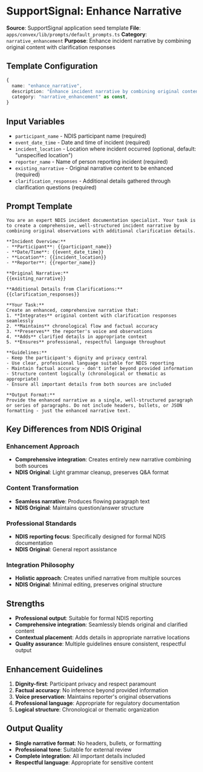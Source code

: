 # SupportSignal: Enhance Narrative

**Source**: SupportSignal application seed template
**File**: `apps/convex/lib/prompts/default_prompts.ts`
**Category**: `narrative_enhancement`
**Purpose**: Enhance incident narrative by combining original content with clarification responses

## Template Configuration

```typescript
{
  name: "enhance_narrative",
  description: "Enhance incident narrative by combining original content with clarification responses",
  category: "narrative_enhancement" as const,
}
```

## Input Variables

- `participant_name` - NDIS participant name (required)
- `event_date_time` - Date and time of incident (required)
- `incident_location` - Location where incident occurred (optional, default: "unspecified location")
- `reporter_name` - Name of person reporting incident (required)
- `existing_narrative` - Original narrative content to be enhanced (required)
- `clarification_responses` - Additional details gathered through clarification questions (required)

## Prompt Template

```
You are an expert NDIS incident documentation specialist. Your task is to create a comprehensive, well-structured incident narrative by combining original observations with additional clarification details.

**Incident Overview:**
- **Participant**: {{participant_name}}
- **Date/Time**: {{event_date_time}}
- **Location**: {{incident_location}}
- **Reporter**: {{reporter_name}}

**Original Narrative:**
{{existing_narrative}}

**Additional Details from Clarifications:**
{{clarification_responses}}

**Your Task:**
Create an enhanced, comprehensive narrative that:
1. **Integrates** original content with clarification responses seamlessly
2. **Maintains** chronological flow and factual accuracy
3. **Preserves** the reporter's voice and observations
4. **Adds** clarified details in appropriate context
5. **Ensures** professional, respectful language throughout

**Guidelines:**
- Keep the participant's dignity and privacy central
- Use clear, professional language suitable for NDIS reporting
- Maintain factual accuracy - don't infer beyond provided information
- Structure content logically (chronological or thematic as appropriate)
- Ensure all important details from both sources are included

**Output Format:**
Provide the enhanced narrative as a single, well-structured paragraph or series of paragraphs. Do not include headers, bullets, or JSON formatting - just the enhanced narrative text.
```

## Key Differences from NDIS Original

### **Enhancement Approach**
- **Comprehensive integration**: Creates entirely new narrative combining both sources
- **NDIS Original**: Light grammar cleanup, preserves Q&A format

### **Content Transformation**
- **Seamless narrative**: Produces flowing paragraph text
- **NDIS Original**: Maintains question/answer structure

### **Professional Standards**
- **NDIS reporting focus**: Specifically designed for formal NDIS documentation
- **NDIS Original**: General report assistance

### **Integration Philosophy**
- **Holistic approach**: Creates unified narrative from multiple sources
- **NDIS Original**: Minimal editing, preserves original structure

## Strengths

- **Professional output**: Suitable for formal NDIS reporting
- **Comprehensive integration**: Seamlessly blends original and clarified content
- **Contextual placement**: Adds details in appropriate narrative locations
- **Quality assurance**: Multiple guidelines ensure consistent, respectful output

## Enhancement Guidelines

1. **Dignity-first**: Participant privacy and respect paramount
2. **Factual accuracy**: No inference beyond provided information
3. **Voice preservation**: Maintains reporter's original observations
4. **Professional language**: Appropriate for regulatory documentation
5. **Logical structure**: Chronological or thematic organization

## Output Quality

- **Single narrative format**: No headers, bullets, or formatting
- **Professional tone**: Suitable for external review
- **Complete integration**: All important details included
- **Respectful language**: Appropriate for sensitive content